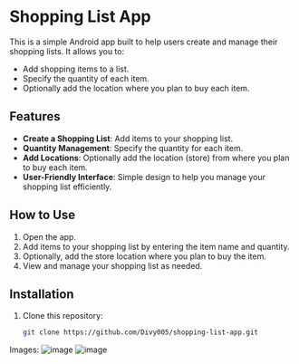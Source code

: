 # Shopping List App

This is a simple Android app built to help users create and manage their shopping lists. It allows you to:

- Add shopping items to a list.
- Specify the quantity of each item.
- Optionally add the location where you plan to buy each item.

## Features

- **Create a Shopping List**: Add items to your shopping list.
- **Quantity Management**: Specify the quantity for each item.
- **Add Locations**: Optionally add the location (store) from where you plan to buy each item.
- **User-Friendly Interface**: Simple design to help you manage your shopping list efficiently.

## How to Use

1. Open the app.
2. Add items to your shopping list by entering the item name and quantity.
3. Optionally, add the store location where you plan to buy the item.
4. View and manage your shopping list as needed.

## Installation

1. Clone this repository:
   ```bash
   git clone https://github.com/Divy005/shopping-list-app.git

  Images:
  ![image](https://github.com/user-attachments/assets/7b5a3828-b90b-427a-a642-15b1d65fd0b8)
  ![image](https://github.com/user-attachments/assets/0ec3781a-be49-4394-b7e8-1d77b85e8f79)


